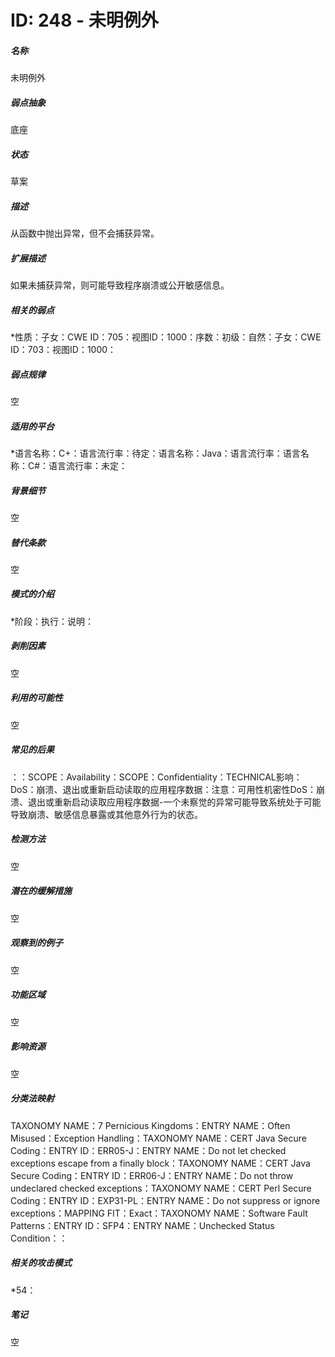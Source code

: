 # ID: 248 - 未明例外
<h5>名称</h5>未明例外
<h5>弱点抽象</h5>底座
<h5>状态</h5>草案
<h5>描述</h5>从函数中抛出异常，但不会捕获异常。
<h5>扩展描述</h5>如果未捕获异常，则可能导致程序崩溃或公开敏感信息。
<h5>相关的弱点</h5>*性质：子女：CWE ID：705：视图ID：1000：序数：初级：自然：子女：CWE ID：703：视图ID：1000：
<h5>弱点规律</h5>空
<h5>适用的平台</h5>*语言名称：C+：语言流行率：待定：语言名称：Java：语言流行率：语言名称：C#：语言流行率：未定：
<h5>背景细节</h5>空
<h5>替代条款</h5>空
<h5>模式的介绍</h5>*阶段：执行：说明：
<h5>剥削因素</h5>空
<h5>利用的可能性</h5>空
<h5>常见的后果</h5>：：SCOPE：Availability：SCOPE：Confidentiality：TECHNICAL影响：DoS：崩溃、退出或重新启动读取的应用程序数据：注意：可用性机密性DoS：崩溃、退出或重新启动读取应用程序数据-一个未察觉的异常可能导致系统处于可能导致崩溃、敏感信息暴露或其他意外行为的状态。
<h5>检测方法</h5>空
<h5>潜在的缓解措施</h5>空
<h5>观察到的例子</h5>空
<h5>功能区域</h5>空
<h5>影响资源</h5>空
<h5>分类法映射</h5>TAXONOMY NAME：7 Pernicious Kingdoms：ENTRY NAME：Often Misused：Exception Handling：TAXONOMY NAME：CERT Java Secure Coding：ENTRY ID：ERR05-J：ENTRY NAME：Do not let checked exceptions escape from a finally block：TAXONOMY NAME：CERT Java Secure Coding：ENTRY ID：ERR06-J：ENTRY NAME：Do not throw undeclared checked exceptions：TAXONOMY NAME：CERT Perl Secure Coding：ENTRY ID：EXP31-PL：ENTRY NAME：Do not suppress or ignore exceptions：MAPPING FIT：Exact：TAXONOMY NAME：Software Fault Patterns：ENTRY ID：SFP4：ENTRY NAME：Unchecked Status Condition：：
<h5>相关的攻击模式</h5>*54：
<h5>笔记</h5>空

